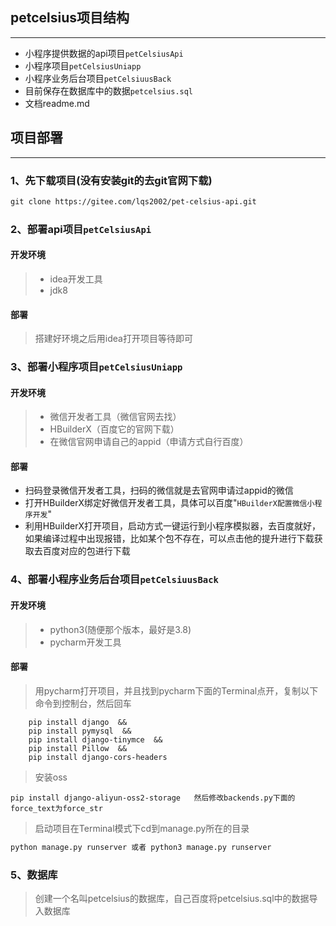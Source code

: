 ## petcelsius项目结构

---
- 小程序提供数据的api项目`petCelsiusApi`
- 小程序项目`petCelsiusUniapp`
- 小程序业务后台项目`petCelsiuusBack`
- 目前保存在数据库中的数据`petcelsius.sql`
- 文档readme.md

## 项目部署

---
### 1、先下载项目(没有安装git的去git官网下载)
```html
git clone https://gitee.com/lqs2002/pet-celsius-api.git
```

### 2、部署api项目`petCelsiusApi`
#### 开发环境
> - idea开发工具
> - jdk8
#### 部署
> 搭建好环境之后用idea打开项目等待即可

### 3、部署小程序项目`petCelsiusUniapp`
#### 开发环境
> - 微信开发者工具（微信官网去找）
> - HBuilderX（百度它的官网下载）
> - 在微信官网申请自己的appid（申请方式自行百度）

#### 部署
- 扫码登录微信开发者工具，扫码的微信就是去官网申请过appid的微信
- 打开HBuilderX绑定好微信开发者工具，具体可以百度"`HBuilderX配置微信小程序开发`"
- 利用HBuilderX打开项目，启动方式一键运行到小程序模拟器，去百度就好，如果编译过程中出现报错，比如某个包不存在，可以点击他的提升进行下载获取去百度对应的包进行下载

### 4、部署小程序业务后台项目`petCelsiuusBack`
#### 开发环境
> - python3(随便那个版本，最好是3.8)
> - pycharm开发工具

#### 部署
> 用pycharm打开项目，并且找到pycharm下面的Terminal点开，复制以下命令到控制台，然后回车
```text
    pip install django  &&
    pip install pymysql  &&
    pip install django-tinymce  &&
    pip install Pillow  &&
    pip install django-cors-headers
```
> 安装oss

`pip install django-aliyun-oss2-storage   然后修改backends.py下面的force_text为force_str`

> 启动项目在Terminal模式下cd到manage.py所在的目录
```python
python manage.py runserver 或者 python3 manage.py runserver
```

### 5、数据库
> 创建一个名叫petcelsius的数据库，自己百度将petcelsius.sql中的数据导入数据库